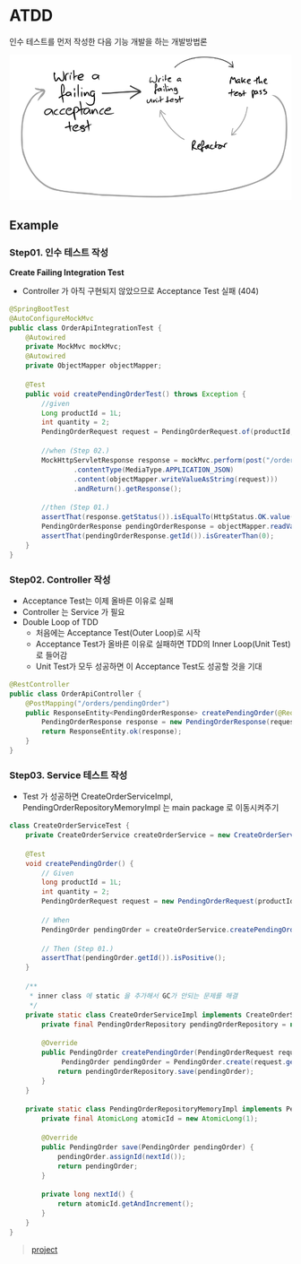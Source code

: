 # ATDD

인수 테스트를 먼저 작성한 다음 기능 개발을 하는 개발방법론

![Result](https://github.com/jihunparkme/blog/blob/main/img/11-seminar/atdd.png?raw=true 'Result')

## Example

### Step01. 인수 테스트 작성

**Create Failing Integration Test**

- Controller 가 아직 구현되지 않았으므로 Acceptance Test 실패 (404)

```java
@SpringBootTest
@AutoConfigureMockMvc
public class OrderApiIntegrationTest {
    @Autowired
    private MockMvc mockMvc;
    @Autowired
    private ObjectMapper objectMapper;

    @Test
    public void createPendingOrderTest() throws Exception {
        //given
        Long productId = 1L;
        int quantity = 2;
        PendingOrderRequest request = PendingOrderRequest.of(productId, quantity);

        //when (Step 02.)
        MockHttpServletResponse response = mockMvc.perform(post("/orders/pendingOrder")
                .contentType(MediaType.APPLICATION_JSON)
                .content(objectMapper.writeValueAsString(request)))
                .andReturn().getResponse();

        //then (Step 01.)
        assertThat(response.getStatus()).isEqualTo(HttpStatus.OK.value());
        PendingOrderResponse pendingOrderResponse = objectMapper.readValue(response.getContentAsString(), PendingOrderResponse.class);
        assertThat(pendingOrderResponse.getId()).isGreaterThan(0);
    }
}
```

### Step02. Controller 작성

- Acceptance Test는 이제 올바른 이유로 실패
- Controller 는 Service 가 필요
- Double Loop of TDD
  - 처음에는 Acceptance Test(Outer Loop)로 시작
  - Acceptance Test가 올바른 이유로 실패하면 TDD의 Inner Loop(Unit Test)로 들어감
  - Unit Test가 모두 성공하면 이 Acceptance Test도 성공할 것을 기대

```java
@RestController
public class OrderApiController {
    @PostMapping("/orders/pendingOrder")
    public ResponseEntity<PendingOrderResponse> createPendingOrder(@RequestBody PendingOrderRequest request) {
        PendingOrderResponse response = new PendingOrderResponse(request.getProductId(), request.getQuantity());
        return ResponseEntity.ok(response);
    }
}
```

### Step03. Service 테스트 작성

- Test 가 성공하면 CreateOrderServiceImpl, PendingOrderRepositoryMemoryImpl 는 main package 로 이동시켜주기

```java
class CreateOrderServiceTest {
    private CreateOrderService createOrderService = new CreateOrderServiceImpl();

    @Test
    void createPendingOrder() {
        // Given
        long productId = 1L;
        int quantity = 2;
        PendingOrderRequest request = new PendingOrderRequest(productId, quantity);

        // When
        PendingOrder pendingOrder = createOrderService.createPendingOrder(request);

        // Then (Step 01.)
        assertThat(pendingOrder.getId()).isPositive();
    }

    /**
     * inner class 에 static 을 추가해서 GC가 안되는 문제를 해결
     */
    private static class CreateOrderServiceImpl implements CreateOrderService {
        private final PendingOrderRepository pendingOrderRepository = new PendingOrderRepositoryMemoryImpl();

        @Override
        public PendingOrder createPendingOrder(PendingOrderRequest request) {
             PendingOrder pendingOrder = PendingOrder.create(request.getProductId(), request.getQuantity());
            return pendingOrderRepository.save(pendingOrder);
        }
    }

    private static class PendingOrderRepositoryMemoryImpl implements PendingOrderRepository {
        private final AtomicLong atomicId = new AtomicLong(1);

        @Override
        public PendingOrder save(PendingOrder pendingOrder) {
            pendingOrder.assignId(nextId());
            return pendingOrder;
        }

        private long nextId() {
            return atomicId.getAndIncrement();
        }
    }
}
```

> [project](https://github.com/jihunparkme/blog/tree/main/contents/11/TDD/project)